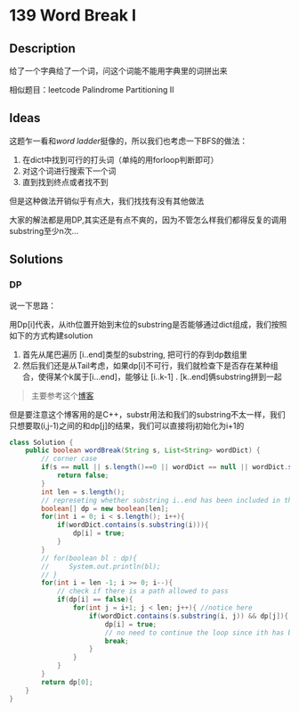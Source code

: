 # 139 Word Break I

## Description

给了一个字典给了一个词，问这个词能不能用字典里的词拼出来

相似题目：leetcode Palindrome Partitioning II

## Ideas

这题乍一看和*word ladder*挺像的，所以我们也考虑一下BFS的做法：

1. 在dict中找到可行的打头词（单纯的用forloop判断即可）
2. 对这个词进行搜索下一个词
3. 直到找到终点或者找不到

但是这种做法开销似乎有点大，我们找找有没有其他做法

大家的解法都是用DP,其实还是有点不爽的，因为不管怎么样我们都得反复的调用substring至少n次...


## Solutions

### DP

说一下思路：

用Dp[i]代表，从ith位置开始到末位的substring是否能够通过dict组成，我们按照如下的方式构建solution

1. 首先从尾巴遍历 [i..end]类型的substring, 把可行的存到dp数组里
2. 然后我们还是从Tail考虑，如果dp[i]不可行，我们就检查下是否存在某种组合，使得某个k属于[i...end]，能够让 [i..k-1] . [k..end]俩substring拼到一起

> 主要参考这个[博客](http://www.cnblogs.com/higerzhang/p/4159775.html)

但是要注意这个博客用的是C++，substr用法和我们的substring不太一样，我们只想要取(i,j-1)之间的和dp[j]的结果，我们可以直接将j初始化为i+1的

```java
class Solution {
    public boolean wordBreak(String s, List<String> wordDict) {
        // corner case
        if(s == null || s.length()==0 || wordDict == null || wordDict.size()<1){
            return false;
        }
        int len = s.length();
        // represeting whether substring i..end has been included in the word dict
        boolean[] dp = new boolean[len];
        for(int i = 0; i < s.length(); i++){
            if(wordDict.contains(s.substring(i))){
                dp[i] = true;
            }
        }
        // for(boolean bl : dp){
        //     System.out.println(bl);    
        // }
        for(int i = len -1; i >= 0; i--){
            // check if there is a path allowed to pass
            if(dp[i] == false){
                for(int j = i+1; j < len; j++){ //notice here
                    if(wordDict.contains(s.substring(i, j)) && dp[j]){
                        dp[i] = true;
                        // no need to continue the loop since ith has been marked as true
                        break;
                    }
                }
            }
        }
        return dp[0];
    }
}
```


